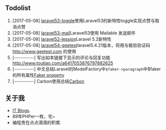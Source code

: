 
## Todolist
1. [2017-05-08] [laravel53-toggle](https://github.com/cqkd6381/laravel53-toggle)使用Laravel53的新特性toggle实现点赞与取消点赞
2. [2017-05-08] [laravel53-mail](https://github.com/cqkd6381/laravel53-mail)Laravel53使用 Mailable 发送邮件 
3. [2017-05-08] [laravel52-lession](https://github.com/cqkd6381/laravel52-lession)Laravel 5.2新特性
4. [2017-05-08] [laravel54-geetest](https://github.com/cqkd6381/laravel54-geetest)laravel5.4.21版本，将用与极验验证码 http://www.geetest.com 的使用
5. [----------] 写出如本链接下显示的评论与回复功能<http://www.toutiao.com/a6417053876797882625>
6. [----------] 中文总结Laravel的ModelFactory中`$faker->paragraph`中$faker的所有属性[Faker property](https://github.com/fzaninotto/Faker/blob/master/src/Faker/Generator.php)
7. [----------] Carbon使用总结[Carbon](https://github.com/briannesbitt/Carbon)
## 关于我
- [IT Blogs](http://www.cqkd6381.com).
- 89年PHPer一枚，宅~
- 编程贵在点点滴滴的积累.






